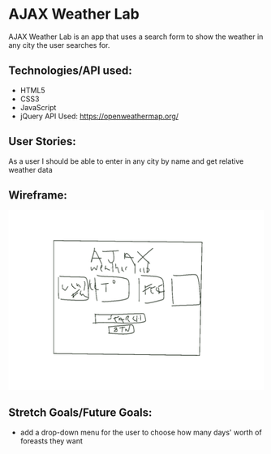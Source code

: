 # AJAX Weather Lab

AJAX Weather Lab is an app that uses a search form to show the weather in any city the user searches for.

## Technologies/API used:
- HTML5
- CSS3
- JavaScript
- jQuery
    API Used:
     https://openweathermap.org/


## User Stories:
As a user I should be able to enter in any city by name and get relative weather data

## Wireframe: 
![wireframe](./img/ajaxwireframe.png)

## Stretch Goals/Future Goals:
 - add a drop-down menu for the user to choose how many days' worth of foreasts they want
